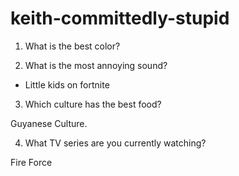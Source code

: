 # keith-committedly-stupid

1. What is the best color?

2. What is the most annoying sound?

- Little kids on fortnite

3. Which culture has the best food?

Guyanese Culture.

4. What TV series are you currently watching?

Fire Force